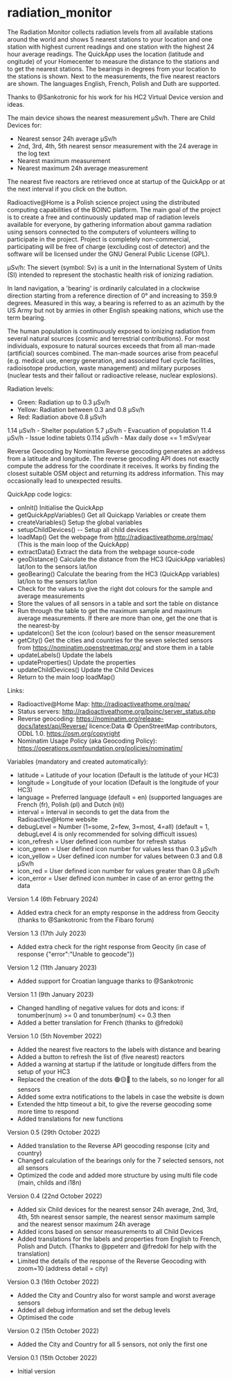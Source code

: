 # radiation_monitor
The Radiation Monitor collects radiation levels from all available stations around the world and shows 5 nearest stations to your location and one station with highest current readings and one station with the highest 24 hour average readings. The QuickApp uses the location (latitude and ongitude) of your Homecenter to measure the distance to the stations and to get the nearest stations. The bearings in degrees from your location to the stations is shown. Next to the measurements, the five nearest reactors are shown. The languages English, French, Polish and Duth are supported. 
 
Thanks to @Sankotronic for his work for his HC2 Virtual Device version and ideas. 
 
The main device shows the nearest measurement μSv/h. There are Child Devices for:
- Nearest sensor 24h average μSv/h
- 2nd, 3rd, 4th, 5th nearest sensor measurement with the 24 average in the log text
- Nearest maximum measurement
- Nearest maximum 24h average measurement
 
The nearest five reactors are retrieved once at startup of the QuickApp or at the next interval if you click on the button. 

Radioactive@Home is a Polish science project using the distributed computing capabilities of the BOINC platform. The main goal of the project is to create a free and continuously updated map of radiation levels available for everyone, by gathering information about gamma radiation using sensors connected to the computers of volunteers willing to participate in the project. Project is completely non-commercial, participating will be free of charge (excluding cost of detector) and the software will be licensed under the GNU General Public License (GPL).
 
μSv/h: The sievert (symbol: Sv) is a unit in the International System of Units (SI) intended to represent the stochastic health risk of ionizing radiation.
 
In land navigation, a 'bearing' is ordinarily calculated in a clockwise direction starting from a reference direction of 0° and increasing to 359.9 degrees. Measured in this way, a bearing is referred to as an azimuth by the US Army but not by armies in other English speaking nations, which use the term bearing.
 
The human population is continuously exposed to ionizing radiation from several natural sources (cosmic and terrestrial contributions). For most individuals, exposure to natural sources exceeds that from all man-made (artificial) sources combined. The man-made sources arise from peaceful (e.g. medical use, energy generation, and associated fuel cycle facilities, radioisotope production, waste management) and military purposes (nuclear tests and their fallout or radioactive release, nuclear explosions).
 
Radiation levels: 
- Green: Radiation up to 0.3 μSv/h
- Yellow: Radiation between 0.3 and 0.8 μSv/h 
- Red: Radiation above 0.8 μSv/h
 
1.14 µSv/h - Shelter population
5.7 µSv/h - Evacuation of population
11.4 µSv/h - Issue Iodine tablets
0.114 µSv/h - Max daily dose == 1 mSv/year
 
Reverse Geocoding by Nominatim
Reverse geocoding generates an address from a latitude and longitude. The reverse geocoding API does not exactly compute the address for the coordinate it receives. It works by finding the closest suitable OSM object and returning its address information. This may occasionally lead to unexpected results. 

QuickApp code logics:
- onInit() Initialise the QuickApp
- getQuickAppVariables() Get all Quickapp Variables or create them
- createVariables() Setup the global variables
- setupChildDevices() -- Setup all child devices
- loadMap() Get the webpage from http://radioactiveathome.org/map/ (This is the main loop of the QuickApp)
- extractData() Extract the data from the webpage source-code
- geoDistance() Calculate the distance from the HC3 (QuickApp variables) lat/lon to the sensors lat/lon
- geoBearing() Calculate the bearing from the HC3 (QuickApp variables) lat/lon to the sensors lat/lon
- Check for the values to give the right dot colours for the sample and average measurements
- Store the values of all sensors in a table and sort the table on distance
- Run through the table to get the maximum sample and maximum average measurements. If there are more than one, get the one that is the nearest-by
- updateIcon() Set the icon (colour) based on the sensor measurement
- getCity() Get the cities and countries for the seven selected sensors from https://nominatim.openstreetmap.org/ and store them in a table
- updateLabels() Update the labels
- updateProperties() Update the properties
- updateChildDevices() Update the Child Devices
- Return to the main loop loadMap()
 
Links:
- Radioactive@Home Map: http://radioactiveathome.org/map/
- Status servers: http://radioactiveathome.org/boinc/server_status.php
- Reverse geocoding: https://nominatim.org/release-docs/latest/api/Reverse/ licence:Data © OpenStreetMap contributors, ODbL 1.0. https://osm.org/copyright
- Nominatim Usage Policy (aka Geocoding Policy): https://operations.osmfoundation.org/policies/nominatim/

Variables (mandatory and created automatically): 
- latitude = Latitude of your location (Default is the latitude of your HC3)
- longitude = Longitude of your location (Default is the longitude of your HC3)
- language = Preferred language (default = en) (supported languages are French (fr), Polish (pl) and Dutch (nl))
- interval = Interval in seconds to get the data from the Radioactive@Home website
- debugLevel = Number (1=some, 2=few, 3=most, 4=all) (default = 1, debugLevel 4 is only recommended for solving difficult issues)
- icon_refresh = User defined icon number for refresh status
- icon_green = User defined icon number for values less than 0.3 μSv/h
- icon_yellow = User defined icon number for values between 0.3 and 0.8 μSv/h 
- icon_red = User defined icon number for values greater than 0.8 μSv/h
- icon_error = User defined icon number in case of an error gettng the data


Version 1.4 (6th February 2024)
- Added extra check for an empty response in the address from Geocity (thanks to @Sankotronic from the Fibaro forum)


Version 1.3 (17th July 2023)
- Added extra check for the right response from Geocity (in case of response {"error":"Unable to geocode"})

Version 1.2 (11th January 2023)
- Added support for Croatian language thanks to @Sankotronic

Version 1.1 (9th January 2023)
- Changed handling of negative values for dots and icons: if tonumber(num) >= 0 and tonumber(num) <= 0.3 then 
- Added a better translation for French (thanks to @fredoki)

Version 1.0 (5th November 2022)
- Added the nearest five reactors to the labels with distance and bearing
- Added a button to refresh the list of (five nearest) reactors
- Added a warning at startup if the latitude or longitude differs from the setup of your HC3
- Replaced the creation of the dots 🟢🟡🔴 to the labels, so no longer for all sensors
- Added some extra notifications to the labels in case the website is down
- Extended the http timeout a bit, to give the reverse geocoding some more time to respond
- Added translations for new functions

Version 0.5 (29th October 2022)
- Added translation to the Reverse API geocoding response (city and country)
- Changed calculation of the bearings only for the 7 selected sensors, not all sensors
- Optimized the code and added more structure by using multi file code (main, childs and i18n)

Version 0.4 (22nd October 2022)
- Added six Child devices for the nearest sensor 24h average, 2nd, 3rd, 4th, 5th nearest sensor sample, the nearest sensor maximum sample and the nearest sensor maximum 24h average
- Added icons based on sensor measurements to all Child Devices
- Added translations for the labels and properties from English to French, Polish and Dutch. (Thanks to @ppeterr and @fredokl for help with the translation)
- Limited the details of the response of the Reverse Geocoding with zoom=10 (address detail = city)

Version 0.3 (16th October 2022)
- Added the City and Country also for worst sample and worst average sensors
- Added all debug information and set the debug levels
- Optimised the code

Version 0.2 (15th October 2022)
- Added the City and Country for all 5 sensors, not only the first one

Version 0.1 (15th October 2022)
- Initial version
